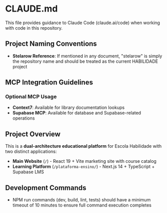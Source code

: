 # CLAUDE.md

This file provides guidance to Claude Code (claude.ai/code) when working with code in this repository.

## Project Naming Conventions

- **Stelarow Reference**: If mentioned in any document, "stelarow" is simply the repository name and should be treated as the current HABILIDADE project

## MCP Integration Guidelines

### Optional MCP Usage
- **Context7**: Available for library documentation lookups
- **Supabase MCP**: Available for database and Supabase-related operations

## Project Overview

This is a **dual-architecture educational platform** for Escola Habilidade with two distinct applications:

- **Main Website** (`/`) - React 19 + Vite marketing site with course catalog
- **Learning Platform** (`/plataforma-ensino/`) - Next.js 14 + TypeScript + Supabase LMS

## Development Commands

- NPM run commands (dev, build, lint, tests) should have a minimum timeout of 10 minutes to ensure full command execution completes